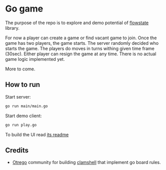 # Go game 


The purpose of the repo is to explore and demo potential of [flowstate](https://github.com/makasim/flowstate) library.

For now a player can create a game or find vacant game to join. 
Once the game has two players, the game starts. 
The server randomly decided who starts the game.
The players do moves in turns withing given time frame (30sec).
Either player can resign the game at any time.
There is no actual game logic implemented yet.

More to come.

## How to run

Start server:
```bash
go run main/main.go 
```

Start demo client: 
```bash
go run play.go
```

To build the UI read [its readme](./ui/README.md)

## Credits

- [Otrego](https://github.com/otrego) community for building [clamshell](https://github.com/otrego/clamshell) that implement go board rules.
